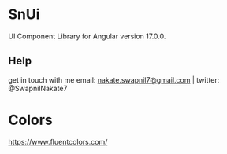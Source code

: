 # SnUi

UI Component Library for Angular version 17.0.0.

## Help

get in touch with me email: nakate.swapnil7@gmail.com | twitter: @SwapnilNakate7

# Colors

https://www.fluentcolors.com/
